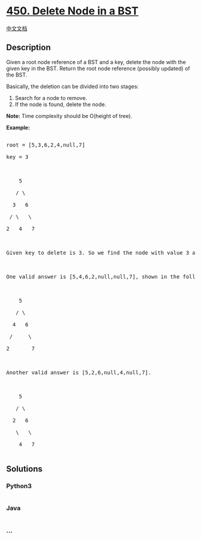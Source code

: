 # [450. Delete Node in a BST](https://leetcode.com/problems/delete-node-in-a-bst)

[中文文档](/solution/0400-0499/0450.Delete%20Node%20in%20a%20BST/README.md)

## Description

<p>Given a root node reference of a BST and a key, delete the node with the given key in the BST. Return the root node reference (possibly updated) of the BST.</p>

<p>Basically, the deletion can be divided into two stages:

<ol>

<li>Search for a node to remove.</li>

<li>If the node is found, delete the node.</li>

</ol>

</p>

<p><b>Note:</b> Time complexity should be O(height of tree).</p>

<p><b>Example:</b>

<pre>

root = [5,3,6,2,4,null,7]

key = 3



    5

   / \

  3   6

 / \   \

2   4   7



Given key to delete is 3. So we find the node with value 3 and delete it.



One valid answer is [5,4,6,2,null,null,7], shown in the following BST.



    5

   / \

  4   6

 /     \

2       7



Another valid answer is [5,2,6,null,4,null,7].



    5

   / \

  2   6

   \   \

    4   7

</pre>

</p>

## Solutions

<!-- tabs:start -->

### **Python3**

```python

```

### **Java**

```java

```

### **...**

```

```

<!-- tabs:end -->
